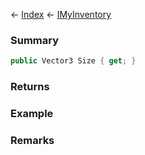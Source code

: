 ← [Index](Api-Index) ← [IMyInventory](VRage.Game.ModAPI.Ingame.IMyInventory)

### Summary

```csharp
public Vector3 Size { get; }
```

### Returns

### Example

### Remarks

